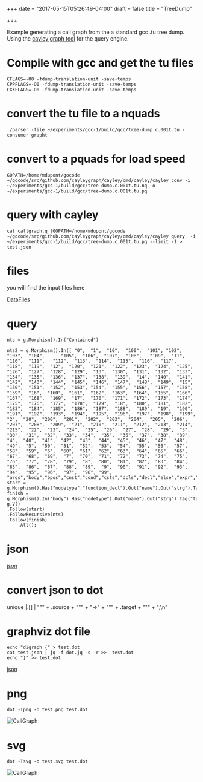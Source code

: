 +++
date = "2017-05-15T05:26:49-04:00"
draft = false
title = "TreeDump"

+++

Example generating a call graph from the a standard gcc .tu tree dump.
Using the [cayley graph tool](https://cayley.io/) for the query engine. 

# Compile with gcc and get the tu files

    CFLAGS=-O0 -fdump-translation-unit -save-temps
    CPPFLAGS=-O0 -fdump-translation-unit -save-temps
    CXXFLAGS=-O0 -fdump-translation-unit -save-temps

# convert the tu file to a nquads

    ./parser -file ~/experiments/gcc-1/build/gcc/tree-dump.c.001t.tu -consumer grapht

# convert to a pquads for load speed

    GOPATH=/home/mdupont/gocode ~/gocode/src/github.com/cayleygraph/cayley/cmd/cayley/cayley conv -i ~/experiments/gcc-1/build/gcc/tree-dump.c.001t.tu.nq -o ~/experiments/gcc-1/build/gcc/tree-dump.c.001t.tu.pq

# query with cayley

    cat callgraph.q |GOPATH=/home/mdupont/gocode ~/gocode/src/github.com/cayleygraph/cayley/cmd/cayley/cayley query  -i ~/experiments/gcc-1/build/gcc/tree-dump.c.001t.tu.pq --limit -1 > test.json

# files
you will find the input files here

[DataFiles](https://gist.github.com/h4ck3rm1k3/a81776f6ac56eb4af82d25f01c9f42a2)

# query

    nts = g.Morphism().In("Contained")

    nts2 = g.Morphism().In([ "0",  "1",  "10",  "100",  "101", "102",  "103",  "104",      "105",  "106",  "107",  "108",   "109",  "11",   "110",  "111",   "112",  "113",  "114",  "115",  "116",  "117",   "118",  "119",  "12",  "120",  "121",  "122",  "123",  "124",  "125",  "126",  "127",  "128",  "129",  "13",  "130",  "131",  "132",  "133",  "134",  "135",  "136",  "137",  "138",  "139",  "14",  "140",  "141",  "142",  "143",  "144",  "145",  "146",  "147",  "148",  "149",  "15",  "150",  "151",  "152",  "153", "154",  "155",  "156",  "157",  "158",  "159",  "16",  "160",  "161",  "162",  "163",  "164",  "165",  "166",  "167",  "168",  "169",  "17",  "170",  "171",  "172",  "173",  "174",  "175",  "176",  "177",  "178",  "179",  "18",  "180",  "181",  "182",  "183",  "184",  "185",  "186",  "187",  "188",  "189",  "19",  "190", "191",  "192",  "193",  "194",  "195",  "196",  "197",  "198",  "199",  "2",  "20",  "200",  "201",  "202",  "203",  "204",  "205",  "206",  "207",  "208",  "209",  "21",  "210",  "211",  "212",  "213",  "214",  "215",  "22",  "23",  "24",  "25",  "26",  "27",  "28",  "29",  "3",  "30",  "31",  "32",  "33",  "34",  "35",  "36",  "37",  "38",  "39",  "4",  "40",  "41",  "42",  "43",  "44",  "45",  "46",  "47",  "48",  "49",  "5",  "50",  "51",  "52",  "53",  "54",  "55",  "56",  "57",  "58",  "59",  "6",  "60",  "61",  "62",  "63",  "64",  "65",  "66",  "67",  "68",  "69",  "7",  "70",  "71",  "72",  "73",  "74",  "75",  "76",  "77",  "78",  "79",  "8",  "80",  "81",  "82",  "83",  "84",  "85",  "86",  "87",  "88",  "89",  "9",  "90",  "91",  "92",  "93",  "94",  "95",  "96",  "97",  "98", "99",       "args","body","bpos","cnst","cond","csts","dcls","decl","else","expr","flds","fn","fncs","idx","init","inst","labl","low","max","min","mngl","name","op_0","op_1","op_2","prms","purp","retn","rslt","spcs","srcp","strg","then","val","valu","vars","vfld"])
	start =  g.Morphism().Has("nodetype","function_decl").Out("name").Out("strg").Tag("source")
	finish = g.Morphism().In("body").Has("nodetype").Out("name").Out("strg").Tag("target")
	g.V()
	.Follow(start)
	.FollowRecursive(nts)
	.Follow(finish)
	    .All();

# json

[json](test.json)

# convert json to dot

  unique |.[] | "\"" + .source + "\"" + "->" + "\"" + .target + "\"" + ";\n"

# graphviz dot file

    echo "digraph {" > test.dot
    cat test.json | jq -f dot.jq -s -r >>  test.dot
    echo "}" >> test.dot

[json](test.dot)

# png

    dot -Tpng -o test.png test.dot
    
![CallGraph](test.png)

# svg

    dot -Tsvg -o test.svg test.dot

![CallGraph](test.svg)


